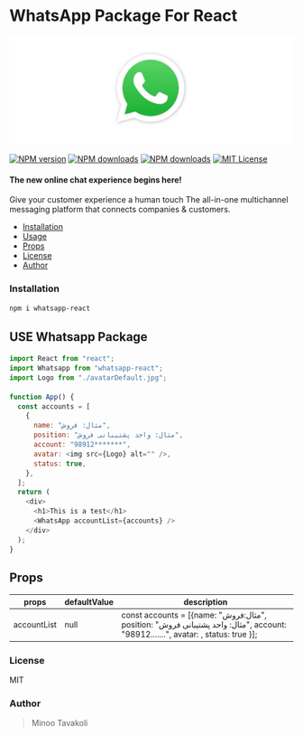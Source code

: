 # WhatsApp Package For React

![whatsapp](https://github.com/MinooTavakoli/whatsApp-react/blob/main/public/whatsApp-logo.jpg)

[![NPM version][npm-version-image]][npm-url] [![NPM downloads][npm-downloads-size-image]][npm-url] [![NPM downloads][npm-downloads-image]][downloads-url] [![MIT License][license-image]][license-url]

#### The new online chat experience begins here!

Give your customer experience a human touch
The all-in-one multichannel messaging platform that connects companies & customers.

- [Installation](#installation)
- [Usage](#use-whatsapp-package)
- [Props](#props)
- [License](#license)
- [Author](#author)

### Installation

```bash
npm i whatsapp-react
```

## USE Whatsapp Package

```js
import React from "react";
import Whatsapp from "whatsapp-react";
import Logo from "./avatarDefault.jpg";

function App() {
  const accounts = [
    {
      name: "مثال: فروش",
      position: "مثال: واحد پشتیبانی فروش",
      account: "98912*******",
      avatar: <img src={Logo} alt="" />,
      status: true,
    },
  ];
  return (
    <div>
      <h1>This is a test</h1>
      <WhatsApp accountList={accounts} />
    </div>
  );
}
```

## Props

| props       | defaultValue | description                                                                                                                                               |
| ----------- | ------------ | --------------------------------------------------------------------------------------------------------------------------------------------------------- |
| accountList | null         | const accounts = [{name: "مثال:‌فروش", position: "مثال: واحد پشتیبانی فروش", account: "98912.......", avatar: <img src={Logo} alt="" />, status: true }]; |

### License

MIT

### Author

> Minoo Tavakoli

[license-image]: http://img.shields.io/npm/l/whatsapp-react.svg?style=flat
[license-url]: LICENSE
[npm-url]: https://npmjs.org/package/whatsApp-react
[npm-version-image]: http://img.shields.io/npm/v/whatsApp-react.svg?style=flat
[npm-downloads-image]: http://img.shields.io/npm/dm/whatsApp-react.svg?style=flat
[npm-downloads-size-image]: https://img.shields.io/bundlephobia/minzip/whatsApp-react.svg?style=flat
[downloads-url]: https://npmcharts.com/compare/whatsApp-react?minimal=true
